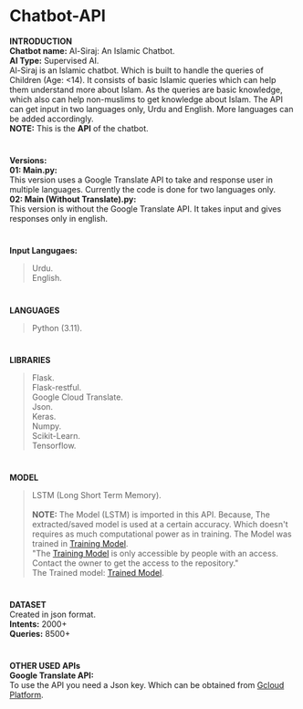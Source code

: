 # Chatbot-API
**INTRODUCTION<br>**
**Chatbot name:** Al-Siraj: An Islamic Chatbot.<br>
**AI Type:** Supervised AI.<br>
Al-Siraj is an Islamic chatbot. Which is built to handle the queries of Children (Age: <14). It consists of basic Islamic queries which can help them understand more about Islam. As the queries are basic knowledge, which also can help non-muslims to get knowledge about Islam. The API can get input in two languages only, Urdu and English. More languages can be added accordingly.<br>
**NOTE:** This is the **API** of the chatbot.<br>
#
**Versions:** <br>
**01: Main.py:** <br>
        This version uses a Google Translate API to take and response user in multiple languages. Currently the code is done for two languages only.<br>
**02: Main (Without Translate).py:** <br>
        This version is without the Google Translate API. It takes input and gives responses only in english. <br>
#
**Input Langugaes:** 
> Urdu.<br>
> English.<br>
#
**LANGUAGES**
> Python (3.11).
#
**LIBRARIES**
> Flask.<br>
> Flask-restful.<br>
> Google Cloud Translate.<br>
> Json.<br>
> Keras.<br>
> Numpy.<br>
> Scikit-Learn.<br>
> Tensorflow.
#
**MODEL**
> LSTM (Long Short Term Memory).<br><br>
**NOTE:** The Model (LSTM) is imported in this API. Because, The extracted/saved model is used at a certain accuracy. Which doesn't requires as much computational power as in training. The Model was trained in [Training Model](https://github.com/PersonXXIII/Chatbot-Training-Model).  <br>"The [Training Model](https://github.com/PersonXXIII/Chatbot-Training-Model) is only accessible by people with an access. Contact the owner to get the access to the repository."<br>
The Trained model: [Trained Model](https://github.com/PersonXXIII/Chatbot-Trained-Model/).
#
**DATASET<br>**
Created in json format.<br>
**Intents:** 2000+<br>
**Queries:** 8500+<br>
#
**OTHER USED APIs**<br>
**Google Translate API:<br>**
To use the API you need a Json key. Which can be obtained from  [Gcloud Platform](https://console.cloud.google.com).
